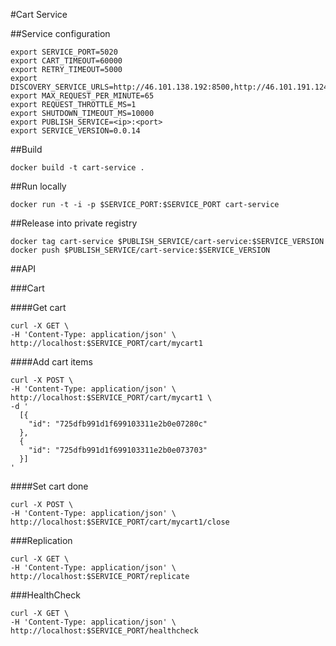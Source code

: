 #Cart Service

##Service configuration

```
export SERVICE_PORT=5020
export CART_TIMEOUT=60000
export RETRY_TIMEOUT=5000
export DISCOVERY_SERVICE_URLS=http://46.101.138.192:8500,http://46.101.191.124:8500
export MAX_REQUEST_PER_MINUTE=65
export REQUEST_THROTTLE_MS=1
export SHUTDOWN_TIMEOUT_MS=10000
export PUBLISH_SERVICE=<ip>:<port>
export SERVICE_VERSION=0.0.14
```

##Build

`docker build -t cart-service .`

##Run locally

`docker run -t -i -p $SERVICE_PORT:$SERVICE_PORT cart-service`

##Release into private registry

```
docker tag cart-service $PUBLISH_SERVICE/cart-service:$SERVICE_VERSION
docker push $PUBLISH_SERVICE/cart-service:$SERVICE_VERSION
```

##API

###Cart

####Get cart

```
curl -X GET \
-H 'Content-Type: application/json' \
http://localhost:$SERVICE_PORT/cart/mycart1
```

####Add cart items

```
curl -X POST \
-H 'Content-Type: application/json' \
http://localhost:$SERVICE_PORT/cart/mycart1 \
-d '
  [{
    "id": "725dfb991d1f699103311e2b0e07280c"
  },
  {
    "id": "725dfb991d1f699103311e2b0e073703"
  }]
'
```

####Set cart done

```
curl -X POST \
-H 'Content-Type: application/json' \
http://localhost:$SERVICE_PORT/cart/mycart1/close
```

###Replication

```
curl -X GET \
-H 'Content-Type: application/json' \
http://localhost:$SERVICE_PORT/replicate
```

###HealthCheck

```
curl -X GET \
-H 'Content-Type: application/json' \
http://localhost:$SERVICE_PORT/healthcheck
```
